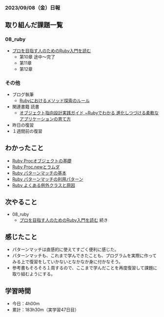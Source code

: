 ### 2023/09/08（金）日報

## 取り組んだ課題一覧

### 08_ruby
  - [プロを目指す人のためのRuby入門を読む](https://github.com/happiness-chain/practice/blob/main/08_ruby/001_%E3%83%97%E3%83%AD%E3%82%92%E7%9B%AE%E6%8C%87%E3%81%99%E4%BA%BA%E3%81%AE%E3%81%9F%E3%82%81%E3%81%AERuby%E5%85%A5%E9%96%80.md)
    - 第10章 途中〜完了
    - 第11章
    - 第12章


### その他
<!-- - 模写コーディング
  - [作って学ぶコーディング学習サイト](https://code-step.com/)
    - [【入門編】recipemenu](https://github.com/imahoritatsuki/copyingCoding/tree/main/introductory-recipemenu/output) -->
- ブログ執筆
  - [Rubyにおけるメソッド探索のルール](https://tatsuki-ju.hatenablog.com/entry/2023/09/07/124100)
- 関連書籍 読書
  - [オブジェクト指向設計実践ガイド ~Rubyでわかる 進化しつづける柔軟なアプリケーションの育て方](https://amzn.asia/d/4QTPuwJ)
- 昨日の復習
- １週間前の復習

## わかったこと
  - [Ruby Procオブジェクトの基礎](https://www.notion.so/Ruby-Proc-8d5c981989654333b741bb346e6a9bb9?pvs=4)
  - [Ruby Proc.newとラムダ](https://www.notion.so/Ruby-Proc-new-c229fbe224de45f0821522491fb8fce9?pvs=4)
  - [Ruby パターンマッチの基本](https://www.notion.so/Ruby-e3027337a2604d2bb82a95d62c2b33d6?pvs=4)
  - [Ruby パターンマッチの利用パターン](https://www.notion.so/Ruby-f1665498d85b49babbec03e2160d056c?pvs=4)
  - [Ruby よくある例外クラスと原因](https://www.notion.so/Ruby-6b79024c6d86484788293fbf67574b41?pvs=4)


## 次やること
- 08_ruby
  - [プロを目指す人のためのRuby入門を読む](https://github.com/happiness-chain/practice/blob/main/08_ruby/001_%E3%83%97%E3%83%AD%E3%82%92%E7%9B%AE%E6%8C%87%E3%81%99%E4%BA%BA%E3%81%AE%E3%81%9F%E3%82%81%E3%81%AERuby%E5%85%A5%E9%96%80.md) 続き

## 感じたこと
- パターンマッチは直感的に使えてすごく便利に感じた。
- パターンマッチも、これまで学んできたことも、プログラムを実際に作ってみる上で復習をしていかないとなかなか身に付かなそう。
- 参考書もそろそろ１周するので、ここまで学んだことを再度復習して課題に取り組むようにする。

## 学習時間
- 今日：4h00m
- 累計：183h30m（実学習47日目）

